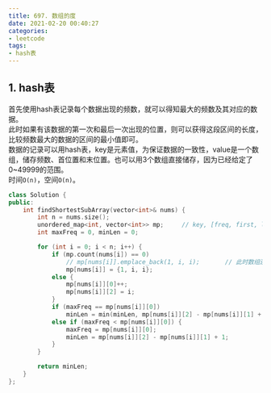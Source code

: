 ```yaml
---
title: 697. 数组的度
date: 2021-02-20 00:40:27
categories: 
- leetcode
tags: 
- hash表
---
```

## 1. hash表
首先使用hash表记录每个数据出现的频数，就可以得知最大的频数及其对应的数据。  
此时如果有该数据的第一次和最后一次出现的位置，则可以获得这段区间的长度，比较频数最大的数据的区间的最小值即可。  
数据的记录可以用hash表，key是元素值，为保证数据的一致性，value是一个数组，储存频数、首位置和末位置。也可以用3个数组直接储存，因为已经给定了0~49999的范围。  
时间`O(n)`，空间`O(n)`。  
```cpp
class Solution {
public:
    int findShortestSubArray(vector<int>& nums) {
        int n = nums.size();
        unordered_map<int, vector<int>> mp;     // key, [freq, first, last]
        int maxFreq = 0, minLen = 0;

        for (int i = 0; i < n; i++) {
            if (mp.count(nums[i]) == 0)
                // mp[nums[i]].emplace_back(1, i, i);       // 此时数组还不存在
                mp[nums[i]] = {1, i, i};
            else {
                mp[nums[i]][0]++;
                mp[nums[i]][2] = i;
            }
            if (maxFreq == mp[nums[i]][0])
                minLen = min(minLen, mp[nums[i]][2] - mp[nums[i]][1] + 1);
            else if (maxFreq < mp[nums[i]][0]) {
                maxFreq = mp[nums[i]][0];
                minLen = mp[nums[i]][2] - mp[nums[i]][1] + 1;
            }
        }

        return minLen;
    }
};
```